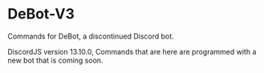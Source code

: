 # DeBot-V3
Commands for DeBot, a discontinued Discord bot.

DiscordJS version 13.10.0,
Commands that are here are programmed with a new bot that is coming soon.
